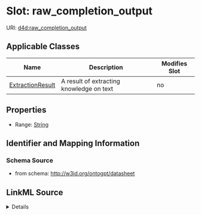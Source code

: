 

# Slot: raw_completion_output

URI: [d4d:raw_completion_output](http://w3id.org/ontogpt/datasheetraw_completion_output)



<!-- no inheritance hierarchy -->





## Applicable Classes

| Name | Description | Modifies Slot |
| --- | --- | --- |
| [ExtractionResult](ExtractionResult.md) | A result of extracting knowledge on text |  no  |







## Properties

* Range: [String](String.md)





## Identifier and Mapping Information







### Schema Source


* from schema: http://w3id.org/ontogpt/datasheet




## LinkML Source

<details>
```yaml
name: raw_completion_output
from_schema: http://w3id.org/ontogpt/datasheet
rank: 1000
alias: raw_completion_output
owner: ExtractionResult
domain_of:
- ExtractionResult
range: string

```
</details>